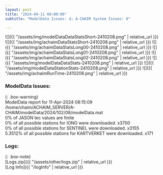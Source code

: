 ```yaml
---
layout: post
title: "2024-04-11 08:00:00"
subtitle: "ModelData Issues: 4; A-CHAIM System Issues: 0"

---
```


![]({{ "/assets/img/modelDataDataStatsShort-2410208.png" | relative_url }})
![]({{ "/assets/img/achaimDataStatsShort-2410208.png" | relative_url }})
![]({{ "/assets/img/achaimDataStatsLong00-2410208.png" | relative_url }})
![]({{ "/assets/img/achaimDataStatsLong01-2410208.png" | relative_url }})
![]({{ "/assets/img/achaimDataStatsLong02-2410208.png" | relative_url }})
![]({{ "/assets/img/modelDataDataStats-2410208.png" | relative_url }})
![]({{ "/assets/img/modelDataStationStats-2410208.png" | relative_url }})
![]({{ "/assets/img/achaimRunTime-2410208.png" | relative_url }})


### ModelData Issues:  
  
{: .box-warning}  
 ModelData report for 11-Apr-2024 08:15:09   
 /home/chaim/ACHAIM_SERVER/A-CHAIM/modelData/2024/102/08/modelData.mat   
 0% of JASON tec values are finite   
 0% of all possible stations for IONO were downloaded. x3700   
 0% of all possible stations for SENTINEL were downloaded. x3155   
 5.3512% of all possible stations for KARTVERKET were downloaded. x171   
  


### Logs:  
  
{: .box-note}  
[Logs.zip]({{ "/assets/other/logs.zip" | relative_url }})  
[Log Info]({{ "/logInfo" | relative_url }})  

